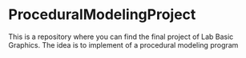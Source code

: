 # ProceduralModelingProject
This is a repository where you can find the final project of Lab Basic Graphics. The idea is to implement of a procedural modeling program
